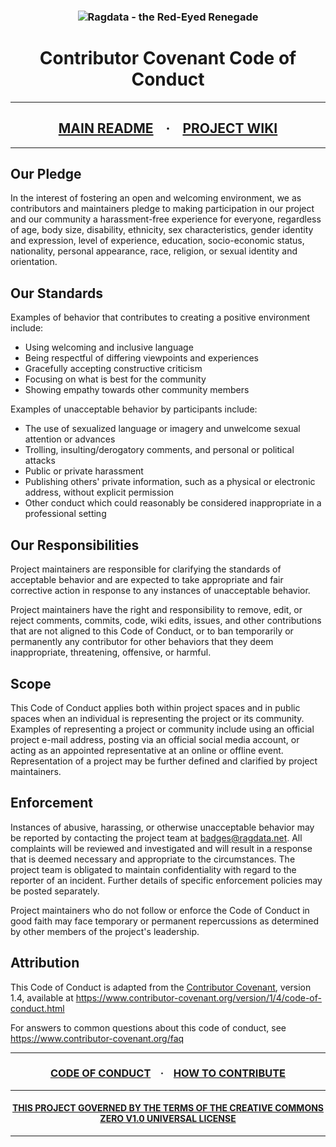 <h3 align="center">
<img src="https://i.imgur.com/4QiPW4W.png" alt="Ragdata - the Red-Eyed Renegade" />
</h3>
<h1 align="center">
Contributor Covenant Code of Conduct
</h1>
<hr />
<h2 align="center">
<a href="https://github.com/Ragdata/project-badges/blob/master/README.md">MAIN README</a>
&nbsp;&nbsp; <b>&middot;</b> &nbsp;&nbsp;
<a href="https://github.com/Ragdata/project-badges/wiki/Home">PROJECT WIKI</a>
</h2>
<hr />

## Our Pledge

In the interest of fostering an open and welcoming environment, we as
contributors and maintainers pledge to making participation in our project and
our community a harassment-free experience for everyone, regardless of age, body
size, disability, ethnicity, sex characteristics, gender identity and expression,
level of experience, education, socio-economic status, nationality, personal
appearance, race, religion, or sexual identity and orientation.

## Our Standards

Examples of behavior that contributes to creating a positive environment
include:

* Using welcoming and inclusive language
* Being respectful of differing viewpoints and experiences
* Gracefully accepting constructive criticism
* Focusing on what is best for the community
* Showing empathy towards other community members

Examples of unacceptable behavior by participants include:

* The use of sexualized language or imagery and unwelcome sexual attention or
 advances
* Trolling, insulting/derogatory comments, and personal or political attacks
* Public or private harassment
* Publishing others' private information, such as a physical or electronic
 address, without explicit permission
* Other conduct which could reasonably be considered inappropriate in a
 professional setting

## Our Responsibilities

Project maintainers are responsible for clarifying the standards of acceptable
behavior and are expected to take appropriate and fair corrective action in
response to any instances of unacceptable behavior.

Project maintainers have the right and responsibility to remove, edit, or
reject comments, commits, code, wiki edits, issues, and other contributions
that are not aligned to this Code of Conduct, or to ban temporarily or
permanently any contributor for other behaviors that they deem inappropriate,
threatening, offensive, or harmful.

## Scope

This Code of Conduct applies both within project spaces and in public spaces
when an individual is representing the project or its community. Examples of
representing a project or community include using an official project e-mail
address, posting via an official social media account, or acting as an appointed
representative at an online or offline event. Representation of a project may be
further defined and clarified by project maintainers.

## Enforcement

Instances of abusive, harassing, or otherwise unacceptable behavior may be
reported by contacting the project team at badges@ragdata.net. All
complaints will be reviewed and investigated and will result in a response that
is deemed necessary and appropriate to the circumstances. The project team is
obligated to maintain confidentiality with regard to the reporter of an incident.
Further details of specific enforcement policies may be posted separately.

Project maintainers who do not follow or enforce the Code of Conduct in good
faith may face temporary or permanent repercussions as determined by other
members of the project's leadership.

## Attribution

This Code of Conduct is adapted from the [Contributor Covenant][homepage], version 1.4,
available at https://www.contributor-covenant.org/version/1/4/code-of-conduct.html

[homepage]: https://www.contributor-covenant.org

For answers to common questions about this code of conduct, see
https://www.contributor-covenant.org/faq

<hr />
<h3 align="center">
<a href="https://github.com/Ragdata/project-badges/blob/master/CODE_OF_CONDUCT.md">CODE OF CONDUCT</a>
&nbsp;&nbsp; <b>&middot;</b> &nbsp;&nbsp;
<a href="https://github.com/Ragdata/project-badges/blob/master/CONTRIBUTING.md">HOW TO CONTRIBUTE</a>
</h3>
<hr />
<h4 align="center">
<a href="https://github.com/Ragdata/project-badges/blob/master/LICENSE">THIS PROJECT GOVERNED BY THE TERMS OF THE CREATIVE COMMONS ZERO V1.0 UNIVERSAL LICENSE</a>
</h4>
<hr />
